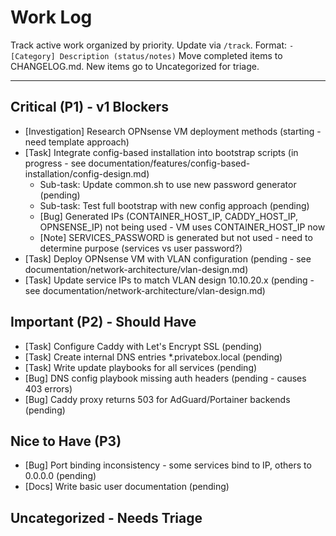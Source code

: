 # Work Log

Track active work organized by priority. Update via `/track`.
Format: `- [Category] Description (status/notes)`
Move completed items to CHANGELOG.md. New items go to Uncategorized for triage.

---

## Critical (P1) - v1 Blockers

- [Investigation] Research OPNsense VM deployment methods (starting - need template approach)
- [Task] Integrate config-based installation into bootstrap scripts (in progress - see documentation/features/config-based-installation/config-design.md)
  - Sub-task: Update common.sh to use new password generator (pending)
  - Sub-task: Test full bootstrap with new config approach (pending)
  - [Bug] Generated IPs (CONTAINER_HOST_IP, CADDY_HOST_IP, OPNSENSE_IP) not being used - VM uses CONTAINER_HOST_IP now
  - [Note] SERVICES_PASSWORD is generated but not used - need to determine purpose (services vs user password?)
- [Task] Deploy OPNsense VM with VLAN configuration (pending - see documentation/network-architecture/vlan-design.md) 
- [Task] Update service IPs to match VLAN design 10.10.20.x (pending - see documentation/network-architecture/vlan-design.md)

## Important (P2) - Should Have

- [Task] Configure Caddy with Let's Encrypt SSL (pending)
- [Task] Create internal DNS entries *.privatebox.local (pending)
- [Task] Write update playbooks for all services (pending)
- [Bug] DNS config playbook missing auth headers (pending - causes 403 errors)
- [Bug] Caddy proxy returns 503 for AdGuard/Portainer backends (pending)

## Nice to Have (P3)

- [Bug] Port binding inconsistency - some services bind to IP, others to 0.0.0.0 (pending)
- [Docs] Write basic user documentation (pending)

## Uncategorized - Needs Triage

<!-- New items go here until prioritized -->
